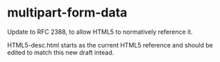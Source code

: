 multipart-form-data
===================

Update to RFC 2388, to allow HTML5 to normatively reference it. 

HTML5-desc.html  starts as the current HTML5 reference and should be edited to match this new draft intead.

